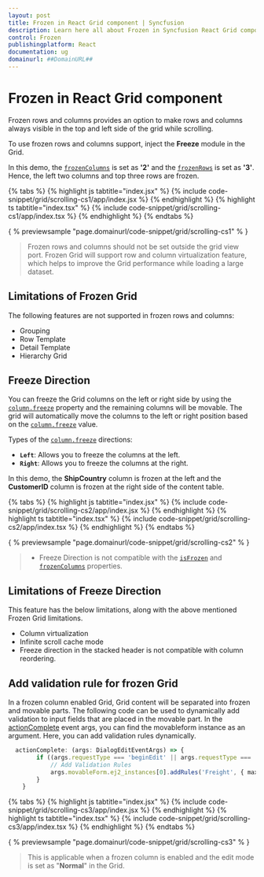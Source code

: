 ```yaml
---
layout: post
title: Frozen in React Grid component | Syncfusion
description: Learn here all about Frozen in Syncfusion React Grid component of Syncfusion Essential JS 2 and more.
control: Frozen 
publishingplatform: React
documentation: ug
domainurl: ##DomainURL##
---
```


# Frozen in React Grid component

Frozen rows and columns provides an option to make rows and columns always visible in the top and left side of the grid while scrolling.

To use frozen rows and columns support, inject the **Freeze** module in the Grid.

In this demo, the [`frozenColumns`](https://ej2.syncfusion.com/angular/documentation/api/grid/#frozencolumns) is set as **'2'** and the [`frozenRows`](https://ej2.syncfusion.com/angular/documentation/api/grid/#frozenrows)
is set as **'3'**. Hence, the left two columns and top three rows are frozen.

{% tabs %}
{% highlight js tabtitle="index.jsx" %}
{% include code-snippet/grid/scrolling-cs1/app/index.jsx %}
{% endhighlight %}
{% highlight ts tabtitle="index.tsx" %}
{% include code-snippet/grid/scrolling-cs1/app/index.tsx %}
{% endhighlight %}
{% endtabs %}

{ % previewsample "page.domainurl/code-snippet/grid/scrolling-cs1" % }

> Frozen rows and columns should not be set outside the grid view port.
> Frozen Grid will support row and column virtualization feature, which helps to improve the Grid performance while loading a large dataset.

## Limitations of Frozen Grid

The following features are not supported in frozen rows and columns:

* Grouping
* Row Template
* Detail Template
* Hierarchy Grid

## Freeze Direction

You can freeze the Grid columns on the left or right side by using the [`column.freeze`](https://ej2.syncfusion.com/angular/documentation/api/grid/column/#freeze) property and the remaining columns will be movable. The grid will automatically move the columns to the left or right position based on the [`column.freeze`](https://ej2.syncfusion.com/angular/documentation/api/grid/column/#freeze) value.

Types of the [`column.freeze`](https://ej2.syncfusion.com/angular/documentation/api/grid/column/#freeze) directions:

* **`Left`**: Allows you to freeze the columns at the left.
* **`Right`**: Allows you to freeze the columns at the right.

In this demo, the **ShipCountry** column is frozen at the left and the **CustomerID** column is frozen at the right side of the content table.

{% tabs %}
{% highlight js tabtitle="index.jsx" %}
{% include code-snippet/grid/scrolling-cs2/app/index.jsx %}
{% endhighlight %}
{% highlight ts tabtitle="index.tsx" %}
{% include code-snippet/grid/scrolling-cs2/app/index.tsx %}
{% endhighlight %}
{% endtabs %}

{ % previewsample "page.domainurl/code-snippet/grid/scrolling-cs2" % }

> * Freeze Direction is not compatible with the [`isFrozen`](https://ej2.syncfusion.com/angular/documentation/api/grid/column/#isfrozen) and [`frozenColumns`](https://ej2.syncfusion.com/angular/documentation/api/grid/#frozencolumns) properties.

## Limitations of Freeze Direction

This feature has the below limitations, along with the above mentioned Frozen Grid limitations.

* Column virtualization
* Infinite scroll cache mode
* Freeze direction in the stacked header is not compatible with column reordering.

## Add validation rule for frozen Grid

In a frozen column enabled Grid, Grid content will be separated into frozen and movable parts. The following code can be used to dynamically add validation to input fields that are placed in the movable part. In the [actionComplete](https://ej2.syncfusion.com/angular/documentation/api/grid/#actioncomplete) event args, you can find the movableform instance as an argument. Here, you can add validation rules dynamically.

```typescript
  actionComplete: (args: DialogEditEventArgs) => {
        if ((args.requestType === 'beginEdit' || args.requestType === 'add')) {
            // Add Validation Rules
            args.movableForm.ej2_instances[0].addRules('Freight', { max: 200 }); // Here, 'Freight' is the column name.
        }
    }

```

{% tabs %}
{% highlight js tabtitle="index.jsx" %}
{% include code-snippet/grid/scrolling-cs3/app/index.jsx %}
{% endhighlight %}
{% highlight ts tabtitle="index.tsx" %}
{% include code-snippet/grid/scrolling-cs3/app/index.tsx %}
{% endhighlight %}
{% endtabs %}

{ % previewsample "page.domainurl/code-snippet/grid/scrolling-cs3" % }

> This is applicable when a frozen column is enabled and the edit mode is set as "**Normal**" in the Grid.